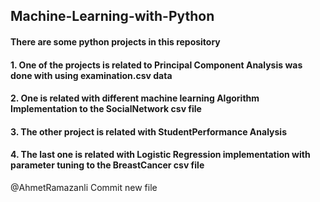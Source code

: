 ## Machine-Learning-with-Python
#### There are some python projects in this repository
#### 1. One of the projects is related to Principal Component Analysis was done with using examination.csv data
#### 2. One is related with different machine learning Algorithm Implementation to the SocialNetwork csv file
#### 3. The other project is related with StudentPerformance Analysis
#### 4. The last one is related with Logistic Regression implementation with parameter tuning to the BreastCancer csv file
@AhmetRamazanli
Commit new file
